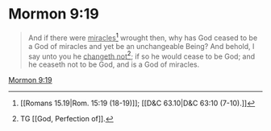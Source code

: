 # Mormon 9:19

> And if there were <u>miracles</u>[^a] wrought then, why has God ceased to be a God of miracles and yet be an unchangeable Being? And behold, I say unto you he <u>changeth not</u>[^b]; if so he would cease to be God; and he ceaseth not to be God, and is a God of miracles.

[Mormon 9:19](https://www.churchofjesuschrist.org/study/scriptures/bofm/morm/9?lang=eng&id=p19#p19)


[^a]: [[Romans 15.19|Rom. 15:19 (18-19)]]; [[D&C 63.10|D&C 63:10 (7-10).]]
[^b]: TG [[God, Perfection of]].
